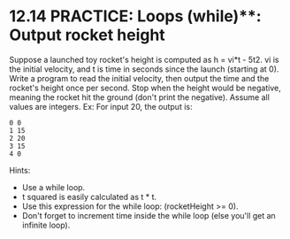 # 12.14 PRACTICE: Loops (while)**: Output rocket height
Suppose a launched toy rocket's height is computed as h = vi*t - 5t2. vi is the initial velocity, and t is time in seconds since the launch (starting at 0). Write a program to read the initial velocity, then output the time and the rocket's height once per second. Stop when the height would be negative, meaning the rocket hit the ground (don't print the negative). Assume all values are integers. Ex: For input 20, the output is:

```
0 0
1 15
2 20
3 15
4 0
```
Hints:
* Use a while loop.
* t squared is easily calculated as t * t.
* Use this expression for the while loop: (rocketHeight >= 0).
* Don't forget to increment time inside the while loop (else you'll get an infinite loop).